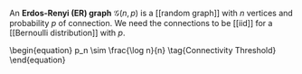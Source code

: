 An **Erdos-Renyi (ER) graph** $\mathcal{G}(n,p)$ is a [[random graph]] with $n$ vertices and probability $p$ of connection. We need the connections to be [[iid]] for a [[Bernoulli distribution]] with $p$.




\begin{equation}
p_n \sim \frac{\log n}{n} \tag{Connectivity Threshold}
\end{equation}

